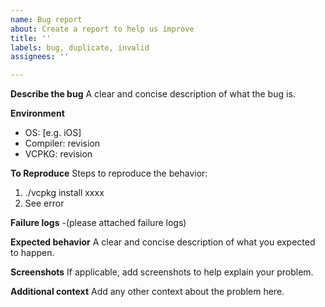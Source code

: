 ```yaml
---
name: Bug report
about: Create a report to help us improve
title: ''
labels: bug, duplicate, invalid
assignees: ''

---
```


**Describe the bug**
A clear and concise description of what the bug is.

**Environment**
- OS: [e.g. iOS]
- Compiler: revision
- VCPKG: revision

**To Reproduce**
Steps to reproduce the behavior:
1. ./vcpkg install xxxx
2. See error

**Failure logs** 
-(please attached failure logs)

**Expected behavior**
A clear and concise description of what you expected to happen.

**Screenshots**
If applicable, add screenshots to help explain your problem.

**Additional context**
Add any other context about the problem here.
